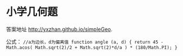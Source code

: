 # 小学几何题

答案地址
http://yxzhan.github.io/simpleGeo.

公式：
``
//a为边长，d为偏离值
function angle (a, d) {
    return 45 - Math.acos( Math.sqrt(2)/2 + Math.sqrt(2)*d/a ) * (180/Math.PI);
}
``